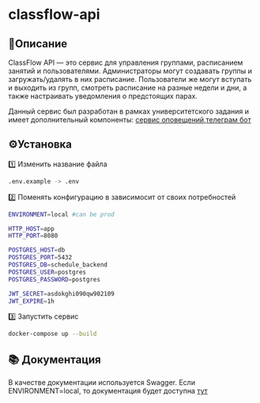 # classflow-api
## 📖Описание
ClassFlow API — это сервис для управления группами, расписанием занятий и пользователями. Администраторы могут создавать группы и загружать/удалять в них расписание. Пользователи же могут вступать и выходить из групп, смотреть расписание на разные недели и дни, а также настраивать уведомления о предстоящих парах.

Данный сервис был разработан в рамках университетского задания и имеет дополнительный компоненты: [сервис оповещений](https://github.com/tclutin/classflow-notification-service),[телеграм бот](https://github.com/Clonsaldafon/CsuScheduleBot)

## ⚙️Установка
1️⃣ Изменить название файла
```bash
.env.example -> .env
```
2️⃣ Поменять конфигурацию в зависимосит от своих потребностей
```bash
ENVIRONMENT=local #can be prod

HTTP_HOST=app
HTTP_PORT=8080

POSTGRES_HOST=db
POSTGRES_PORT=5432
POSTGRES_DB=schedule_backend
POSTGRES_USER=postgres
POSTGRES_PASSWORD=postgres

JWT_SECRET=asdokghi090qw902109
JWT_EXPIRE=1h
```
3️⃣ Запустить сервис
```bash
docker-compose up --build
```

## 📚 Документация
В качестве документации используется Swagger. Если ENVIRONMENT=local, то документация будет доступна [тут]()
